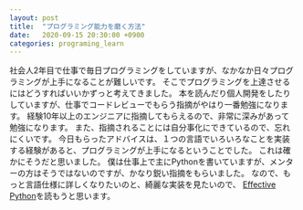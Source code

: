 ```yaml
---
layout: post
title:  "プログラミング能力を磨く方法"
date:   2020-09-15 20:30:00 +0900
categories: programing_learn
---
```

社会人2年目で仕事で毎日プログラミングをしていますが、なかなか日々プログラミングが上手になることが難しいです。
そこでプログラミングを上達させるにはどうすればいいかずっと考えてきました。
本を読んだり個人開発をしたりしていますが、仕事でコードレビューでもらう指摘がやはり一番勉強になります。
経験10年以上のエンジニアに指摘してもらえるので、非常に深みがあって勉強になります。
また、指摘されることには自分事化にできているので、忘れにくいです。
今日もらったアドバイスは、１つの言語でいろいろなことを実装する経験があると、プログラミングが上手になるということでした。
これは確かにそうだと思いました。
僕は仕事上で主にPythonを書いていますが、メンターの方はそうではないのですが、かなり鋭い指摘をもらいました。
なので、もっと言語仕様に詳しくなりたいのと、綺麗な実装を見たいので、
[Effective Python](https://www.amazon.co.jp/Effective-Python-%E2%80%95Python%E3%83%97%E3%83%AD%E3%82%B0%E3%83%A9%E3%83%A0%E3%82%92%E6%94%B9%E8%89%AF%E3%81%99%E3%82%8B90%E9%A0%85%E7%9B%AE-Brett-Slatkin/dp/4873119170/ref=pd_lpo_14_img_0/358-1879980-6350014?_encoding=UTF8&pd_rd_i=4873119170&pd_rd_r=60c6b169-e40f-49a4-a178-2d5181d9736d&pd_rd_w=UiV1I&pd_rd_wg=WjPxh&pf_rd_p=4b55d259-ebf0-4306-905a-7762d1b93740&pf_rd_r=KGC6EKR3H28KM74T6N6X&psc=1&refRID=KGC6EKR3H28KM74T6N6X)を読もうと思います。
